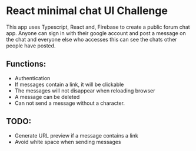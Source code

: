 # React minimal chat UI Challenge

This app uses Typescript, React and, Firebase to create a public forum chat app. Anyone can sign in with their google account and post a message on the chat and everyone else who accesses this can see the chats other people have posted.

## Functions: 
- Authentication
- If messages contain a link, it will be clickable
- The messages will not disappear when reloading browser
- A message can be deleted
- Can not send a message without a character.

## TODO:
- Generate URL preview if a message contains a link
- Avoid white space when sending messages

